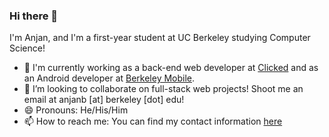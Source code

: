 ### Hi there 👋

I'm Anjan, and I'm a first-year student at UC Berkeley studying Computer Science! 
- 🔭 I'm currently working as a back-end web developer at [Clicked](clicked.com) and as an Android developer at [Berkeley Mobile](https://octo.asuc.org/). 
- 👯 I’m looking to collaborate on full-stack web projects! Shoot me an email at anjanb [at] berkeley [dot] edu!
- 😄 Pronouns: He/His/Him
- 📫 How to reach me: You can find my contact information [here](anjanbharadwaj.me)



<!--
**anjanbharadwaj/anjanbharadwaj** is a ✨ _special_ ✨ repository because its `README.md` (this file) appears on your GitHub profile.

Here are some ideas to get you started:

- 🔭 I’m currently working on ...
- 🌱 I’m currently learning ...
- 👯 I’m looking to collaborate on ...
- 🤔 I’m looking for help with ...
- 💬 Ask me about ...
- 📫 How to reach me: ...
- 😄 Pronouns: ...
- ⚡ Fun fact: ...
-->

